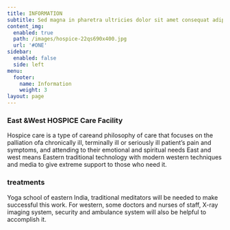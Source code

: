 ```yaml
---
title: INFORMATION
subtitle: Sed magna in pharetra ultricies dolor sit amet consequat adipiscing lorem.
content_img:
  enabled: true
  path: /images/hospice-22qs690x400.jpg
  url: '#ONE'
sidebar:
  enabled: false
  side: left
menu:
  footer:
    name: Information
    weight: 3
layout: page
---
```

### East &West HOSPICE Care Facility

Hospice care is a type of careand philosophy of care that focuses on the palliation ofa chronically ill, terminally ill or seriously ill patient’s pain and symptoms, and attending to their emotional and spiritual needs East and west means Eastern traditional technology with modern western techniques and media to give extreme support to those who need it.

### treatments

Yoga school of eastern India, traditional meditators will be needed to make successful this work. For western, some doctors and nurses of staff, X-ray imaging system, security and ambulance system will also be helpful to accomplish it.
